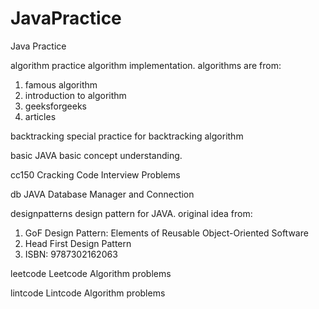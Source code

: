 # JavaPractice
Java Practice

algorithm
practice algorithm implementation.
algorithms are from:
1. famous algorithm
2. introduction to algorithm
3. geeksforgeeks
4. articles

backtracking
special practice for backtracking algorithm

basic
JAVA basic concept understanding.

cc150
Cracking Code Interview Problems

db
JAVA Database Manager and Connection

designpatterns
design pattern for JAVA. original idea from:
1. GoF Design Pattern: Elements of Reusable Object-Oriented Software
2. Head First Design Pattern
3. ISBN: 9787302162063

leetcode
Leetcode Algorithm problems

lintcode
Lintcode Algorithm problems
